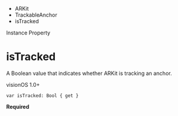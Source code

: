 

- ARKit
- TrackableAnchor
-  isTracked 

Instance Property

# isTracked

A Boolean value that indicates whether ARKit is tracking an anchor.

visionOS 1.0+

``` source
var isTracked: Bool { get }
```

**Required**

